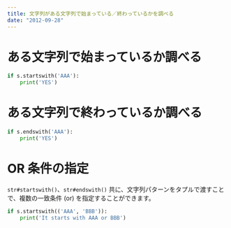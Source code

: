 ```yaml
---
title: 文字列がある文字列で始まっている／終わっているかを調べる
date: "2012-09-28"
---
```


ある文字列で始まっているか調べる
====

```python
if s.startswith('AAA'):
    print('YES')
```

ある文字列で終わっているか調べる
====

```python
if s.endswith('AAA'):
    print('YES')
```

OR 条件の指定
====
`str#startswith()`、`str#endswith()` 共に、文字列パターンをタプルで渡すことで、複数の一致条件 (or) を指定することができます。

```python
if s.startswith(('AAA', 'BBB')):
    print('It starts with AAA or BBB')
```

